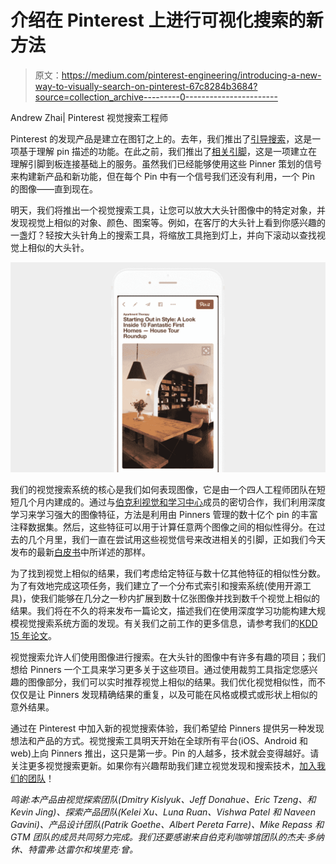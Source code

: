 # 介绍在 Pinterest 上进行可视化搜索的新方法

> 原文：<https://medium.com/pinterest-engineering/introducing-a-new-way-to-visually-search-on-pinterest-67c8284b3684?source=collection_archive---------0----------------------->

Andrew Zhai| Pinterest 视觉搜索工程师

Pinterest 的发现产品是建立在图钉之上的。去年，我们推出了[引导搜索](https://blog.pinterest.com/en/guided-search-new-way-find-what-you%E2%80%99re-looking)，这是一项基于理解 pin 描述的功能。在此之前，我们推出了[相关引脚](https://blog.pinterest.com/en/freshening-your-home-feed-related-pins)，这是一项建立在理解引脚到板连接基础上的服务。虽然我们已经能够使用这些 Pinner 策划的信号来构建新产品和新功能，但在每个 Pin 中有一个信号我们还没有利用，一个 Pin 的图像——直到现在。

明天，我们将推出一个视觉搜索工具，让您可以放大大头针图像中的特定对象，并发现视觉上相似的对象、颜色、图案等。例如，在客厅的大头针上看到你感兴趣的一盏灯？轻按大头针角上的搜索工具，将缩放工具拖到灯上，并向下滚动以查找视觉上相似的大头针。

![](img/ec24d7ec90f4bad92e9302aa2f06f553.png)

我们的视觉搜索系统的核心是我们如何表现图像，它是由一个四人工程师团队在短短几个月内建成的。通过与[伯克利视觉和学习中心](https://bvlc.eecs.berkeley.edu/)成员的密切合作，我们利用深度学习来学习强大的图像特征，方法是利用由 Pinners 管理的数十亿个 pin 的丰富注释数据集。然后，这些特征可以用于计算任意两个图像之间的相似性得分。在过去的几个月里，我们一直在尝试用这些视觉信号来改进相关的引脚，正如我们今天发布的最新[白皮书](https://engineering.pinterest.com/sites/engineering/files/article/fields/field_image/human-curation-convnets%20%281%29.pdf)中所详述的那样。

为了找到视觉上相似的结果，我们考虑给定特征与数十亿其他特征的相似性分数。为了有效地完成这项任务，我们建立了一个分布式索引和搜索系统(使用开源工具)，使我们能够在几分之一秒内扩展到数十亿张图像并找到数千个视觉上相似的结果。我们将在不久的将来发布一篇论文，描述我们在使用深度学习功能构建大规模视觉搜索系统方面的发现。有关我们之前工作的更多信息，请参考我们的[KDD 15 年论文](http://arxiv.org/abs/1505.07647)。

视觉搜索允许人们使用图像进行搜索。在大头针的图像中有许多有趣的项目；我们想给 Pinners 一个工具来学习更多关于这些项目。通过使用裁剪工具指定您感兴趣的图像部分，我们可以实时推荐视觉上相似的结果。我们优化视觉相似性，而不仅仅是让 Pinners 发现精确结果的重复，以及可能在风格或模式或形状上相似的意外结果。

通过在 Pinterest 中加入新的视觉搜索体验，我们希望给 Pinners 提供另一种发现想法和产品的方式。视觉搜索工具明天开始在全球所有平台(iOS、Android 和 web)上向 Pinners 推出，这只是第一步。Pin 的人越多，技术就会变得越好。请关注更多视觉搜索更新。如果你有兴趣帮助我们建立视觉发现和搜索技术，[加入我们的团队](https://careers.pinterest.com/careers/engineering/san-francisco)！

*鸣谢:本产品由视觉探索团队(Dmitry Kislyuk、Jeff Donahue、Eric Tzeng、和 Kevin Jing)、探索产品团队(Kelei Xu、Luna Ruan、Vishwa Patel 和 Naveen Gavini)、产品设计团队(Patrik Goethe、Albert Pereta Farre)、Mike Repass 和 GTM 团队的成员共同努力完成。我们还要感谢来自伯克利咖啡馆团队的杰夫·多纳休、特雷弗·达雷尔和埃里克·曾。*